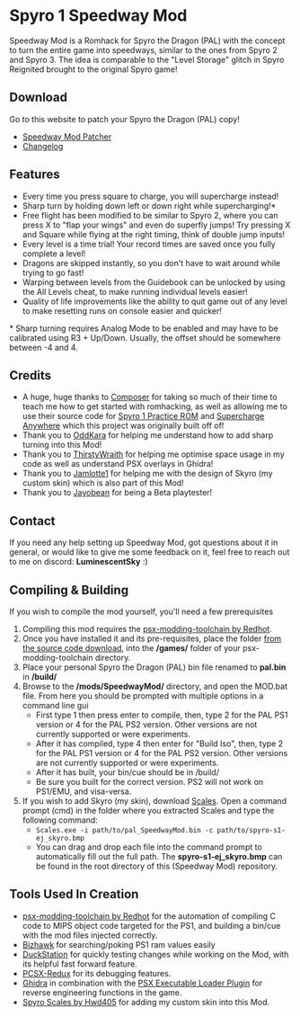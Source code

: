 

# Spyro 1 Speedway Mod
Speedway Mod is a Romhack for Spyro the Dragon (PAL) with the concept to turn the entire game into speedways, similar to the ones from Spyro 2 and Spyro 3. The idea is comparable to the "Level Storage" glitch in Spyro Reignited brought to the original Spyro game!

## Download
Go to this website to patch your Spyro the Dragon (PAL) copy!
- [Speedway Mod Patcher](https://luminescentsky.github.io/SpeedwayMod/)
- [Changelog](https://luminescentsky.github.io/SpeedwayMod/changelog)

## Features
 - Every time you press square to charge, you will supercharge instead!
 - Sharp turn by holding down left or down right while supercharging!*
 - Free flight has been modified to be similar to Spyro 2, where you can press X to "flap your wings" and even do superfly jumps! Try pressing X and Square while flying at the right timing, think of double jump inputs!
 - Every level is a time trial! Your record times are saved once you fully complete a level!
 - Dragons are skipped instantly, so you don't have to wait around while trying to go fast!
 - Warping between levels from the Guidebook can be unlocked by using the All Levels cheat, to make running individual levels easier!
 - Quality of life improvements like the ability to quit game out of any level to make resetting runs on console easier and quicker!

\* Sharp turning requires Analog Mode to be enabled and may have to be calibrated using R3 + Up/Down. Usually, the offset should be somewhere between -4 and 4.

## Credits

- A huge, huge thanks to [Composer](https://github.com/C0mposer/) for taking so much of their time to teach me how to get started with romhacking, as well as allowing me to use their source code for [Spyro 1 Practice ROM](https://github.com/C0mposer/Spyro-1-Practice-Rom/) and [Supercharge Anywhere](https://github.com/C0mposer/Spyro-1-Supercharge-Anywhere) which this project was originally built off of!
- Thank you to [OddKara](https://github.com/OddKara) for helping me understand how to add sharp turning into this Mod!
- Thank you to [ThirstyWraith](https://decomp.me/u/ThirstyWraith) for helping me optimise space usage in my code as well as understand PSX overlays in Ghidra!
- Thank you to [Jamlotte1](https://www.twitch.tv/jamlotte1) for helping me with the design of Skyro (my custom skin) which is also part of this Mod!
- Thank you to [Jayobean](https://www.twitch.tv/jayobean) for being a Beta playtester!

## Contact

If you need any help setting up Speedway Mod, got questions about it in general, or would like to give me some feedback on it, feel free to reach out to me on discord: **LuminescentSky** :)

## Compiling & Building
If you wish to compile the mod yourself, you'll need a few prerequisites
1. Compiling this mod requires the [psx-modding-toolchain by Redhot](https://github.com/mateusfavarin/psx-modding-toolchain). 
2. Once you have installed it and its pre-requisites, place the folder [from the source code download](https://github.com/LuminescentSky/Speedway-Mod/archive/refs/heads/main.zip), into the **/games/** folder of your psx-modding-toolchain directory.
3. Place your personal Spyro the Dragon (PAL) bin file renamed to **pal.bin** in **/build/**
4. Browse to the **/mods/SpeedwayMod/** directory, and open the MOD.bat file. From here you should be prompted with multiple options in a command line gui	
	- First type 1 then press enter to compile, then, type 2 for the PAL PS1 version or 4 for the PAL PS2 version. Other versions are not currently supported or were experiments.
	- After it has compiled, type 4 then enter for "Build Iso", then, type 2 for the PAL PS1 version or 4 for the PAL PS2 version. Other versions are not currently supported or were experiments.
	- After it has built, your bin/cue should be in /build/
	- Be sure you built for the correct version. PS2 will not work on PS1/EMU, and visa-versa.
5. If you wish to add Skyro (my skin), download [Scales](https://github.com/Hwd405/SCALES/releases/tag/v1.0.0). Open a command prompt (cmd) in the folder where you extracted Scales and type the following command:
	- ```Scales.exe -i path/to/pal_SpeedwayMod.bin -c path/to/spyro-s1-ej_skyro.bmp```
	- You can drag and drop each file into the command prompt to automatically fill out the full path. The **spyro-s1-ej_skyro.bmp** can be found in the root directory of this (Speedway Mod) repository.

## Tools Used In Creation

 - [psx-modding-toolchain by Redhot](https://github.com/mateusfavarin/psx-modding-toolchain) for the automation of compiling C code to MIPS object code targeted for the PS1, and building a bin/cue with the mod files injected correctly.
 - [Bizhawk](https://github.com/TASEmulators/BizHawk) for searching/poking PS1 ram values easily
 - [DuckStation](https://duckstation.org/) for quickly testing changes while working on the Mod, with its helpful fast forward feature.
 - [PCSX-Redux](https://github.com/grumpycoders/pcsx-redux/) for its debugging features.
 - [Ghidra](https://github.com/NationalSecurityAgency/ghidra) in combination with the [PSX Executable Loader Plugin](https://github.com/lab313ru/ghidra_psx_ldr) for reverse engineering functions in the game.
 - [Spyro Scales by Hwd405](https://github.com/Hwd405/SCALES/) for adding my custom skin into this Mod.

